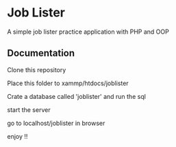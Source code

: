 
# Job Lister

A simple job lister practice application with PHP and OOP


## Documentation

Clone this repository

Place this folder to xammp/htdocs/joblister

Crate a database called 'joblister' and run the sql

start the server

go to localhost/joblister in browser

enjoy !!




